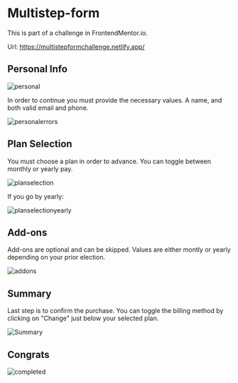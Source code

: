 # Multistep-form

This is part of a challenge in FrontendMentor.io.

Url: https://multistepformchallenge.netlify.app/

## Personal Info

![personal](https://user-images.githubusercontent.com/97490087/219847238-0f33d77b-39b9-408a-8bb6-11ae19c1ffc8.png)

In order to continue you must provide the necessary values. A name, and both valid email and phone.

![personalerrors](https://user-images.githubusercontent.com/97490087/219847264-d6bba3aa-82f7-47bd-86b2-17be20a8f66b.png)

## Plan Selection

You must choose a plan in order to advance. You can toggle between monthly or yearly pay.

![planselection](https://user-images.githubusercontent.com/97490087/219847275-9d22eef4-9a11-4d59-a7c6-3677f6b92c57.png)

If you go by yearly:

![planselectionyearly](https://user-images.githubusercontent.com/97490087/219847286-e50600b0-3edd-4807-aff2-79be6be13b9c.png)

## Add-ons

Add-ons are optional and can be skipped. Values are either montly or yearly depending on your prior election.

![addons](https://user-images.githubusercontent.com/97490087/219847295-5efc6d8f-a9de-44e8-bac7-adb55941ef81.png)

## Summary

Last step is to confirm the purchase. You can toggle the billing method by clicking on "Change" just below your selected plan. 

![Summary](https://user-images.githubusercontent.com/97490087/219847380-832ad9b9-32bc-4bcb-bb03-6af31b3d1168.png)

## Congrats

![completed](https://user-images.githubusercontent.com/97490087/219847476-beb2f20a-23d8-4004-8fb1-2073135c1217.png)

